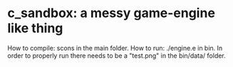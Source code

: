 # c_sandbox: a messy game-engine like thing
How to compile: scons in the main folder.
How to run: ./engine.e in bin.
In order to properly run there needs to be a "test.png" in the bin/data/ folder.
